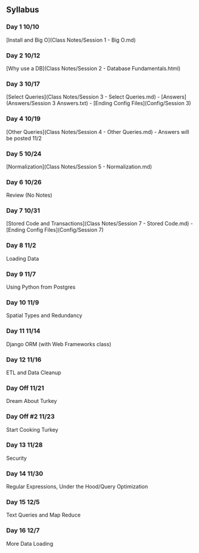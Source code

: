 ## Syllabus
### Day 1 10/10
[Install and Big O](Class Notes/Session 1 - Big O.md)
### Day 2 10/12
[Why use a DB](Class Notes/Session 2 - Database Fundamentals.html)
### Day 3 10/17
[Select Queries](Class Notes/Session 3 - Select Queries.md) -  [Answers](Answers/Session 3 Answers.txt) - [Ending Config Files](Config/Session 3)
### Day 4 10/19
[Other Queries](Class Notes/Session 4 - Other Queries.md) - Answers will be posted 11/2
### Day 5 10/24
[Normalization](Class Notes/Session 5 - Normalization.md)
### Day 6 10/26
Review (No Notes)
### Day 7 10/31
[Stored Code and Transactions](Class Notes/Session 7 - Stored Code.md) - [Ending Config Files](Config/Session 7)
### Day 8 11/2
Loading Data
### Day 9 11/7
Using Python from Postgres
### Day 10 11/9
Spatial Types and Redundancy
### Day 11 11/14
Django ORM (with Web Frameworks class)
### Day 12 11/16
ETL and Data Cleanup
### Day Off 11/21
Dream About Turkey
### Day Off #2 11/23
Start Cooking Turkey
### Day 13 11/28
Security
### Day 14 11/30
Regular Expressions, Under the Hood/Query Optimization
### Day 15 12/5
Text Queries and Map Reduce
### Day 16 12/7
More Data Loading
